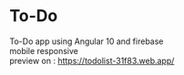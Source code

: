# To-Do
To-Do app using Angular 10 and firebase
<br>mobile responsive
<br>preview on : https://todolist-31f83.web.app/
